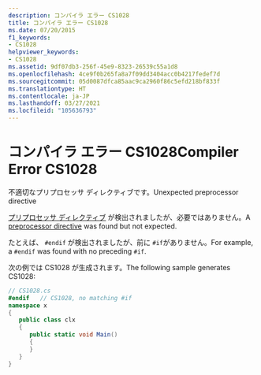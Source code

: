 ```yaml
---
description: コンパイラ エラー CS1028
title: コンパイラ エラー CS1028
ms.date: 07/20/2015
f1_keywords:
- CS1028
helpviewer_keywords:
- CS1028
ms.assetid: 9df07db3-256f-45e9-8323-26539c55a1d8
ms.openlocfilehash: 4ce9f0b265fa8a7f09dd3404acc0b4217fedef7d
ms.sourcegitcommit: 05d0087dfca85aac9ca2960f86c5efd218bf833f
ms.translationtype: HT
ms.contentlocale: ja-JP
ms.lasthandoff: 03/27/2021
ms.locfileid: "105636793"
---
```

# <a name="compiler-error-cs1028"></a><span data-ttu-id="59834-103">コンパイラ エラー CS1028</span><span class="sxs-lookup"><span data-stu-id="59834-103">Compiler Error CS1028</span></span>

<span data-ttu-id="59834-104">不適切なプリプロセッサ ディレクティブです。</span><span class="sxs-lookup"><span data-stu-id="59834-104">Unexpected preprocessor directive</span></span>  
  
 <span data-ttu-id="59834-105">[プリプロセッサ ディレクティブ](../language-reference/preprocessor-directives.md) が検出されましたが、必要ではありません。</span><span class="sxs-lookup"><span data-stu-id="59834-105">A [preprocessor directive](../language-reference/preprocessor-directives.md) was found but not expected.</span></span>  
  
 <span data-ttu-id="59834-106">たとえば、 `#endif` が検出されましたが、前に `#if`がありません。</span><span class="sxs-lookup"><span data-stu-id="59834-106">For example, a `#endif` was found with no preceding `#if`.</span></span>  
  
 <span data-ttu-id="59834-107">次の例では CS1028 が生成されます。</span><span class="sxs-lookup"><span data-stu-id="59834-107">The following sample generates CS1028:</span></span>  
  
```csharp  
// CS1028.cs  
#endif   // CS1028, no matching #if  
namespace x  
{  
   public class clx  
   {  
      public static void Main()  
      {  
      }  
   }  
}  
```
